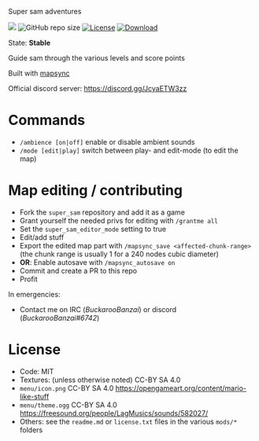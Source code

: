 Super sam adventures

![](https://github.com/BuckarooBanzay/super_sam/workflows/luacheck/badge.svg)
![GitHub repo size](https://img.shields.io/github/repo-size/buckaroobanzay/super_sam)
[![License](https://img.shields.io/badge/License-MIT%20and%20CC%20BY--SA%204.0-green.svg)](license.txt)
[![Download](https://img.shields.io/badge/Download-ContentDB-blue.svg)](https://content.minetest.net/packages/BuckarooBanzay/super_sam)

State: **Stable**

Guide sam through the various levels and score points

Built with [mapsync](https://github.com/Buckaroobanzay/mapsync)

Official discord server: https://discord.gg/JcyaETW3zz

# Commands

* `/ambience [on|off]` enable or disable ambient sounds
* `/mode [edit|play]` switch between play- and edit-mode (to edit the map)

# Map editing / contributing

* Fork the `super_sam` repository and add it as a game
* Grant yourself the needed privs for editing with `/grantme all`
* Set the `super_sam_editor_mode` setting to true
* Edit/add stuff
* Export the edited map part with `/mapsync_save <affected-chunk-range>` (the chunk range is usually 1 for a 240 nodes cubic diameter)
* **OR**: Enable autosave with `/mapsync_autosave on`
* Commit and create a PR to this repo
* Profit

In emergencies:
* Contact me on IRC (*BuckarooBanzai*) or discord (*BuckarooBanzai#6742*)

# License

* Code: MIT
* Textures: (unless otherwise noted) CC-BY SA 4.0
* `menu/icon.png` CC-BY SA 4.0 https://opengameart.org/content/mario-like-stuff
* `menu/theme.ogg` CC-BY SA 4.0 https://freesound.org/people/LagMusics/sounds/582027/
* Others: see the `readme.md` or `license.txt` files in the various `mods/*` folders
